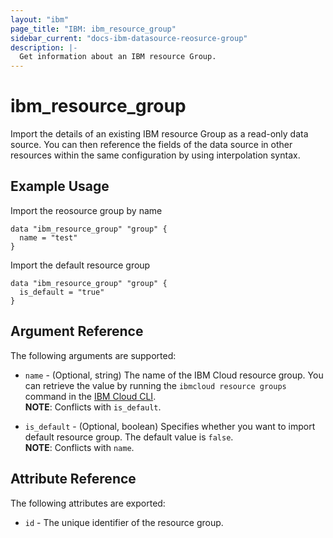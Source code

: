 ```yaml
---
layout: "ibm"
page_title: "IBM: ibm_resource_group"
sidebar_current: "docs-ibm-datasource-reosurce-group"
description: |-
  Get information about an IBM resource Group.
---
```


# ibm\_resource_group

Import the details of an existing IBM resource Group as a read-only data source. You can then reference the fields of the data source in other resources within the same configuration by using interpolation syntax.

## Example Usage

Import the reosource group by name

```hcl
data "ibm_resource_group" "group" {
  name = "test"
}
```

Import the default resource group

```hcl
data "ibm_resource_group" "group" {
  is_default = "true"
}
```

## Argument Reference

The following arguments are supported:

* `name` - (Optional, string) The name of the IBM Cloud resource group. You can retrieve the value by running the `ibmcloud resource groups` command in the [IBM Cloud CLI](https://cloud.ibm.com/docs/cli?topic=cloud-cli-getting-started).  
  **NOTE**: Conflicts with `is_default`.

* `is_default` - (Optional, boolean) Specifies whether you want to import default resource group. The default value is `false`.  
  **NOTE**: Conflicts with `name`.

## Attribute Reference

The following attributes are exported:

* `id` - The unique identifier of the resource group.  
